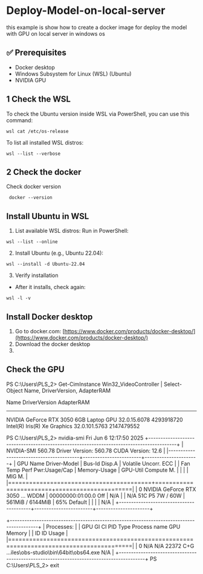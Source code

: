 # Deploy-Model-on-local-server
this example is show how to create a docker image for deploy the model with GPU on local server in windows os

## ✅ Prerequisites
- Docker desktop
- Windows Subsystem for Linux (WSL) (Ubuntu)
- NVIDIA GPU

## 1 Check the WSL

To check the Ubuntu version inside WSL via PowerShell, you can use this command:

```batch
wsl cat /etc/os-release
```

To list all installed WSL distros:

```batch
wsl --list --verbose
```

## 2 Check the docker

Check docker version

```batch
 docker --version
```

## Install Ubuntu in WSL
1. List available WSL distros:
Run in PowerShell:
```power shell
wsl --list --online
```
2. Install Ubuntu (e.g., Ubuntu 22.04):
```power shell
wsl --install -d Ubuntu-22.04
```

3. Verify installation
- After it installs, check again:
```batch
wsl -l -v
```

## Install Docker desktop
1. Go to docker.com: [https://www.docker.com/products/docker-desktop/](https://www.docker.com/products/docker-desktop/)
2. Download the docker desktop
3. 

## Check the GPU

PS C:\Users\PLS_2> Get-CimInstance Win32_VideoController | Select-Object Name, DriverVersion, AdapterRAM

Name                                   DriverVersion AdapterRAM
----                                   ------------- ----------
NVIDIA GeForce RTX 3050 6GB Laptop GPU 32.0.15.6078  4293918720
Intel(R) Iris(R) Xe Graphics           32.0.101.5763 2147479552


PS C:\Users\PLS_2> nvidia-smi
Fri Jun  6 12:17:50 2025
+-----------------------------------------------------------------------------------------+
| NVIDIA-SMI 560.78                 Driver Version: 560.78         CUDA Version: 12.6     |
|-----------------------------------------+------------------------+----------------------+
| GPU  Name                  Driver-Model | Bus-Id          Disp.A | Volatile Uncorr. ECC |
| Fan  Temp   Perf          Pwr:Usage/Cap |           Memory-Usage | GPU-Util  Compute M. |
|                                         |                        |               MIG M. |
|=========================================+========================+======================|
|   0  NVIDIA GeForce RTX 3050 ...  WDDM  |   00000000:01:00.0 Off |                  N/A |
| N/A   51C    P5              7W /   60W |     561MiB /   6144MiB |     65%      Default |
|                                         |                        |                  N/A |
+-----------------------------------------+------------------------+----------------------+

+-----------------------------------------------------------------------------------------+
| Processes:                                                                              |
|  GPU   GI   CI        PID   Type   Process name                              GPU Memory |
|        ID   ID                                                               Usage      |
|=========================================================================================|
|    0   N/A  N/A     22372    C+G   ...iles\obs-studio\bin\64bit\obs64.exe      N/A      |
+-----------------------------------------------------------------------------------------+
PS C:\Users\PLS_2> exit



